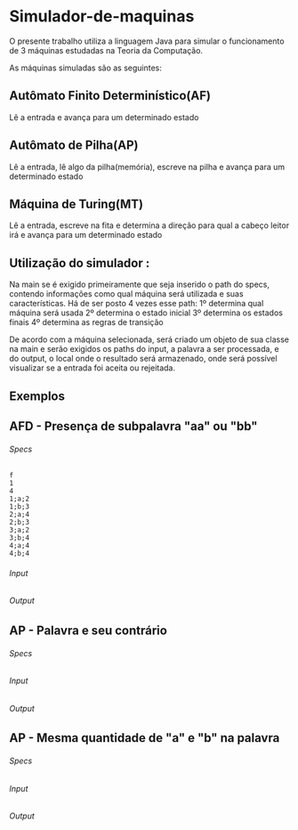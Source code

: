 # Simulador-de-maquinas

O presente trabalho utiliza a linguagem Java para simular o funcionamento de 3 máquinas estudadas na Teoria da Computação.

As máquinas simuladas são as seguintes:

## Autômato Finito Determinístico(AF) 
Lê a entrada e avança para um determinado estado

## Autômato de Pilha(AP) 
Lê a entrada, lê algo da pilha(memória), escreve na pilha e avança para um determinado estado

## Máquina de Turing(MT) 
Lê a entrada, escreve na fita e determina a direção para qual a cabeço leitor irá e avança para um determinado estado


## Utilização do simulador :
Na main se é exigido primeiramente que seja inserido o path do specs, contendo informações como qual máquina será utilizada e suas características.
Há de ser posto 4 vezes esse path:
1º determina qual máquina será usada
2º determina o estado inicial
3º determina os estados finais
4º determina as regras de transição

De acordo com a máquina selecionada, será criado um objeto de sua classe na main e serão exigidos os paths do input, a palavra a ser processada, e do output, o local onde o resultado será armazenado, onde será possível visualizar se a entrada foi aceita ou rejeitada.

## Exemplos

## AFD - Presença de subpalavra "aa" ou "bb"
###### Specs

```
f
1
4
1;a;2
1;b;3
2;a;4
2;b;3
3;a;2
3;b;4
4;a;4
4;b;4
```

###### Input

###### Output

## AP - Palavra e seu contrário

###### Specs

###### Input

###### Output

## AP - Mesma quantidade de "a" e "b" na palavra

###### Specs

###### Input

###### Output
